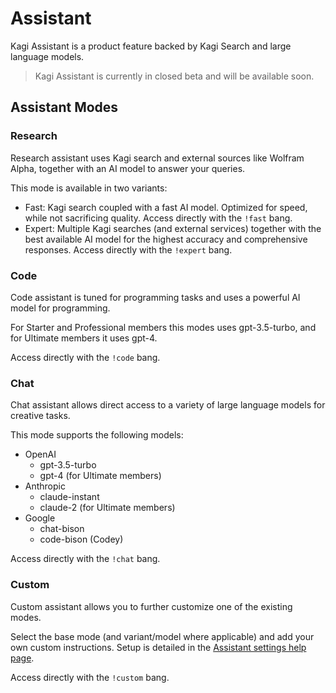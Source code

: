 # Assistant

Kagi Assistant is a product feature backed by Kagi Search and large language models.

> Kagi Assistant is currently in closed beta and will be available soon.

## Assistant Modes

### Research

Research assistant uses Kagi search and external sources like Wolfram Alpha, together with an AI model to answer your queries.

This mode is available in two variants:

- Fast: Kagi search coupled with a fast AI model. Optimized for speed, while not sacrificing quality. Access directly with the `!fast` bang.
- Expert: Multiple Kagi searches (and external services) together with the best available AI model for the highest accuracy and comprehensive responses. Access directly with the `!expert` bang.

### Code

Code assistant is tuned for programming tasks and uses a powerful AI model for programming.

For Starter and Professional members this modes uses gpt-3.5-turbo, and for Ultimate members it uses gpt-4.

Access directly with the `!code` bang.

### Chat

Chat assistant allows direct access to a variety of large language models for creative tasks.

This mode supports the following models:

- OpenAI
  - gpt-3.5-turbo
  - gpt-4 (for Ultimate members)
- Anthropic
  - claude-instant
  - claude-2 (for Ultimate members)
- Google
  - chat-bison
  - code-bison (Codey)

Access directly with the `!chat` bang.

### Custom

Custom assistant allows you to further customize one of the existing modes.

Select the base mode (and variant/model where applicable) and add your own custom instructions. Setup is detailed in the [Assistant settings help page](../settings/assistant.md#custom-assistant).

Access directly with the `!custom` bang.
